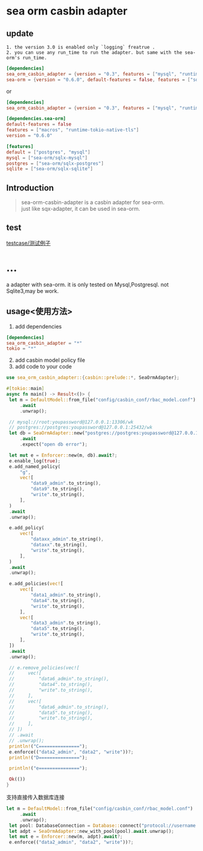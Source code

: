 # sea orm casbin adapter

## update
    1. the version 3.0 is enabled only `logging` freatrue .
    2. you can use any run_time to run the adapter. but same with the sea-orm's run_time.
```toml
[dependencies]
sea_orm_casbin_adapter = {version = "0.3", features = ["mysql", "runtime-tokio-native-tls"]}
sea-orm = {version = "0.6.0", default-features = false, features = ["sqlx-mysql", "macros", "runtime-tokio-native-tls"]}
```

or

```toml
[dependencies]
sea_orm_casbin_adapter = {version = "0.3", features = ["mysql", "runtime-tokio-native-tls"]}

[dependencies.sea-orm]
default-features = false
features = ["macros", "runtime-tokio-native-tls"]
version = "0.6.0"

[features]
default = ["postgres", "mysql"]
mysql = ["sea-orm/sqlx-mysql"]
postgres = ["sea-orm/sqlx-postgres"]
sqlite = ["sea-orm/sqlx-sqlite"]
```


## Introduction
> sea-orm-casbin-adapter is a casbin adapter for sea-orm.  
> just like sqx-adapter, it can be used in sea-orm.

## test

[testcase/测试例子](https://github.com/lingdu1234/sea_orm_casbin_adapter/blob/main/tests/test.md)

# ...
a adapter with sea-orm. it is only tested on Mysql,Postgresql. not Sqlite3,may be work.

## usage<使用方法>
1.  add dependencies
```toml
[dependencies]
sea_orm_casbin_adapter = "*"
tokio = "*"
```
2.  add casbin model policy file
3.  add code to your code
   ```rust
   use sea_orm_casbin_adapter::{casbin::prelude::*, SeaOrmAdapter};
   
#[tokio::main]
async fn main() -> Result<()> {
    let m = DefaultModel::from_file("config/casbin_conf/rbac_model.conf")
        .await
        .unwrap();

    // mysql://root:youpassword@127.0.0.1:13306/wk
    // postgres://postgres:youpassword@127.0.0.1:25432/wk
    let db = SeaOrmAdapter::new("postgres://postgres:youpassword@127.0.0.1:25432/wk")
        .await
        .expect("open db error");

    let mut e = Enforcer::new(m, db).await?;
    e.enable_log(true);
    e.add_named_policy(
        "g",
        vec![
            "data9_admin".to_string(),
            "data9".to_string(),
            "write".to_string(),
        ],
    )
    .await
    .unwrap();

    e.add_policy(
        vec![
            "dataxx_admin".to_string(),
            "dataxx".to_string(),
            "write".to_string(),
        ],
    )
    .await
    .unwrap();

    e.add_policies(vec![
        vec![
            "data1_admin".to_string(),
            "data4".to_string(),
            "write".to_string(),
        ],
        vec![
            "data3_admin".to_string(),
            "data5".to_string(),
            "write".to_string(),
        ],
    ])
    .await
    .unwrap();

    // e.remove_policies(vec![
    //     vec![
    //         "data6_admin".to_string(),
    //         "data4".to_string(),
    //         "write".to_string(),
    //     ],
    //     vec![
    //         "data6_admin".to_string(),
    //         "data5".to_string(),
    //         "write".to_string(),
    //     ],
    // ])
    // .await
    // .unwrap();
    println!("C===============");
    e.enforce(("data2_admin", "data2", "write"))?;
    println!("D===============");

    println!("e===============");

    Ok(())
}

   ```

   支持直接传入数据库连接
   ```rust
   let m = DefaultModel::from_file("config/casbin_conf/rbac_model.conf")
        .await
        .unwrap();
    let pool: DatabaseConnection = Database::connect("protocol://username:password@host/database").await?;
    let adpt = SeaOrmAdapter::new_with_pool(pool).await.unwrap();
    let mut e = Enforcer::new(m, adpt).await?;
    e.enforce(("data2_admin", "data2", "write"))?;

   ```

